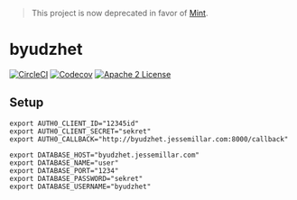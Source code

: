 > This project is now deprecated in favor of [Mint](https://mint.com).

# byudzhet
[![CircleCI](https://img.shields.io/circleci/project/jessemillar/byudzhet.svg)](https://circleci.com/gh/jessemillar/byudzhet) [![Codecov](https://img.shields.io/codecov/c/github/jessemillar/byudzhet.svg)](https://codecov.io/gh/jessemillar/byudzhet) [![Apache 2 License](https://img.shields.io/github/license/mashape/apistatus.svg)](https://raw.githubusercontent.com/jessemillar/byudzhet/master/LICENSE)

## Setup
```
export AUTH0_CLIENT_ID="12345id"
export AUTH0_CLIENT_SECRET="sekret"
export AUTH0_CALLBACK="http://byudzhet.jessemillar.com:8000/callback"

export DATABASE_HOST="byudzhet.jessemillar.com"
export DATABASE_NAME="user"
export DATABASE_PORT="1234"
export DATABASE_PASSWORD="sekret"
export DATABASE_USERNAME="byudzhet"
```
